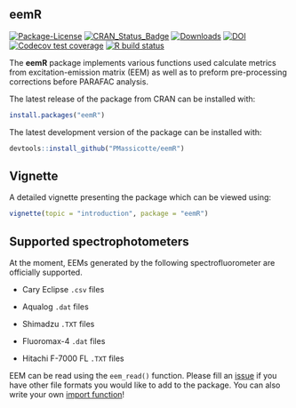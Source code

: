 
<!-- README.md is generated from README.Rmd. Please edit that file -->

## eemR

<!-- badges: start -->

[![Package-License](https://img.shields.io/badge/license-GPL%20%28%3E=%202%29-brightgreen.svg?style=flat)](http://www.gnu.org/licenses/gpl-2.0.html)
[![CRAN_Status_Badge](http://www.r-pkg.org/badges/version/eemR)](https://cran.r-project.org/package=eemR)
[![Downloads](http://cranlogs.r-pkg.org/badges/eemR?color=brightgreen)](https://www.r-pkg.org:443/pkg/eemR)
[![DOI](https://zenodo.org/badge/DOI/10.5281/zenodo.3257526.svg)](https://doi.org/10.5281/zenodo.3257526)
[![Codecov test
coverage](https://codecov.io/gh/PMassicotte/eemR/branch/master/graph/badge.svg)](https://app.codecov.io/gh/PMassicotte/eemR?branch=master)
[![R build
status](https://github.com/PMassicotte/eemR/workflows/R-CMD-check/badge.svg)](https://github.com/PMassicotte/eemR/actions)
<!-- badges: end -->

The **eemR** package implements various functions used calculate metrics
from excitation-emission matrix (EEM) as well as to preform
pre-processing corrections before PARAFAC analysis.

The latest release of the package from CRAN can be installed with:

``` r
install.packages("eemR")
```

The latest development version of the package can be installed with:

``` r
devtools::install_github("PMassicotte/eemR")
```

## Vignette

A detailed vignette presenting the package which can be viewed using:

``` r
vignette(topic = "introduction", package = "eemR")
```

## Supported spectrophotometers

At the moment, EEMs generated by the following spectrofluorometer are
officially supported.

-   Cary Eclipse `.csv` files

-   Aqualog `.dat` files

-   Shimadzu `.TXT` files

-   Fluoromax-4 `.dat` files

-   Hitachi F-7000 FL `.TXT` files

EEM can be read using the `eem_read()` function. Please fill an
[issue](https://github.com/PMassicotte/eemR/issues) if you have other
file formats you would like to add to the package. You can also write
your own [import
function](http://pmassicotte.github.io/eemR/articles/custom-import-function.html)!
